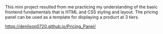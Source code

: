 This mini project resulted from me practicing my understanding of the basic frontend fundamentals that is HTML and CSS styling and layout.
The pricing panel can be used as a template for displaying a product at 3 tiers.

https://denilson0720.github.io/Pricing_Panel/
